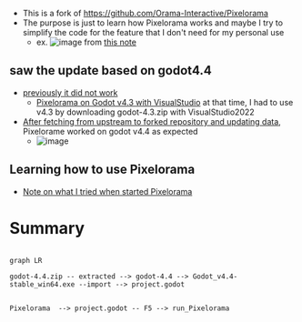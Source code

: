 * This is a fork of https://github.com/Orama-Interactive/Pixelorama
* The purpose is just to learn how Pixelorama works and maybe I try to simplify the code for the feature that I don't need for my personal use
  * ex. ![image](https://github.com/user-attachments/assets/7097e3ca-8a36-49c9-8839-a47967d2b498) from [this note](https://github.com/jamad/Pixelorama/wiki/How-I-changed-UI-in-the-fork)


## saw the update based on godot4.4
* [previously it did not work](https://github.com/jamad/Pixelorama/wiki/Old-info#first-tested-to-open-the-file-in-v44)
  *   [Pixelorama on Godot v4.3 with VisualStudio](https://github.com/jamad/Pixelorama/wiki/Pixelorama-on-Godot-v4.3-with-VisualStudio) at that time, I had to use v4.3 by downloading godot-4.3.zip with VisualStudio2022 
* [After fetching from upstream to forked repository and updating data](https://github.com/jamad/Pixelorama/wiki/How-to-fetch-upstream-updates), Pixelorame worked on godot v4.4 as expected
  * ![image](https://github.com/user-attachments/assets/593d7546-46b7-4089-a679-921aa0ff76cb)

## Learning how to use Pixelorama
* [Note on what I tried when started Pixelorama](https://github.com/jamad/Pixelorama/wiki) 

# Summary

```mermaid

graph LR

godot-4.4.zip -- extracted --> godot-4.4 --> Godot_v4.4-stable_win64.exe --import --> project.godot


Pixelorama  --> project.godot -- F5 --> run_Pixelorama 

```



